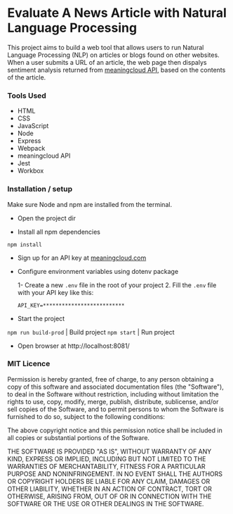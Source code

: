 # Evaluate A News Article with Natural Language Processing


This project  aims to build a web tool that allows users to run Natural Language Processing (NLP) on articles or blogs found on other websites. When a user submits a URL of an article, the web page then dispalys sentiment analysis returned from [meaningcloud API](https://www.meaningcloud.com/products/sentiment-analysis), based on the contents of the article.

### Tools Used
- HTML
- CSS
- JavaScript
- Node
- Express
- Webpack
- meaningcloud API
- Jest
- Workbox

### Installation / setup

Make sure Node and npm are installed from the terminal.


- Open the project dir

- Install all npm dependencies
```
npm install
```

- Sign up for an API key at [meaningcloud.com](https://www.meaningcloud.com/developer/create-account)

- Configure environment variables using dotenv package


	1- Create a new `.env` file in the root of your project
	2. Fill the `.env` file with your API key like this:
	```
	API_KEY=**************************
	```
- Start the project


`npm run build-prod` | Build project
`npm start` | Run project

- Open browser at http://localhost:8081/


### MIT Licence 

Permission is hereby granted, free of charge, to any person obtaining a copy of this software and associated documentation files (the "Software"), to deal in the Software without restriction, including without limitation the rights to use, copy, modify, merge, publish, distribute, sublicense, and/or sell copies of the Software, and to permit persons to whom the Software is furnished to do so, subject to the following conditions:

The above copyright notice and this permission notice shall be included in all copies or substantial portions of the Software.

THE SOFTWARE IS PROVIDED "AS IS", WITHOUT WARRANTY OF ANY KIND, EXPRESS OR IMPLIED, INCLUDING BUT NOT LIMITED TO THE WARRANTIES OF MERCHANTABILITY, FITNESS FOR A PARTICULAR PURPOSE AND NONINFRINGEMENT. IN NO EVENT SHALL THE AUTHORS OR COPYRIGHT HOLDERS BE LIABLE FOR ANY CLAIM, DAMAGES OR OTHER LIABILITY, WHETHER IN AN ACTION OF CONTRACT, TORT OR OTHERWISE, ARISING FROM, OUT OF OR IN CONNECTION WITH THE SOFTWARE OR THE USE OR OTHER DEALINGS IN THE SOFTWARE.
